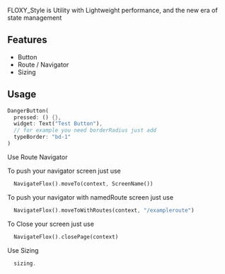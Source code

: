 FLOXY_Style is Utility with Lightweight performance, and the new era of state management

## Features

- Button
- Route / Navigator
- Sizing


## Usage

```dart
DangerButton(
  pressed: () {},
  widget: Text("Test Button"),
  // for example you need borderRadius just add
  typeBorder: "bd-1"
)
```
Use Route Navigator

To push your navigator screen just use
```dart
  NavigateFlox().moveTo(context, ScreenName())
```

To push your navigator with namedRoute screen just use
```dart
  NavigateFlox().moveToWithRoutes(context, "/exampleroute")
```

To Close your screen just use
```dart
  NavigateFlox().closePage(context)
```

Use Sizing

```dart
  sizing.

```


